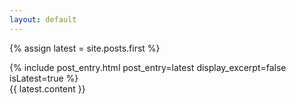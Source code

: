 ```yaml
---
layout: default
---
```


{% assign latest = site.posts.first %}

<article>
    {% include post_entry.html post_entry=latest display_excerpt=false isLatest=true %}
    <div>
        {{ latest.content }}
    </div>
</article>
